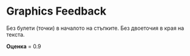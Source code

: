 # Graphics Feedback #
Без булети (точки) в началото на стъпките.
Без двоеточия в края на текста.

**Оценка** = 0.9

